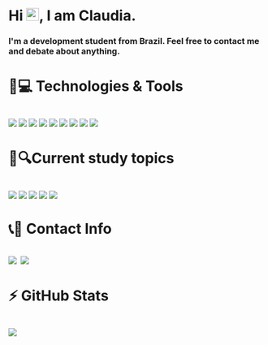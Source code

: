 
<h1 align = "justify"> 
  Hi <img src="https://media.giphy.com/media/hvRJCLFzcasrR4ia7z/giphy.gif" width="25px">, I am Claudia.
</h1>

<p align = "justify">
  <h3>I'm a development student from Brazil. Feel free to contact me and debate about anything.</h3>
</p>

<p align='justify'>
  <h1 align='justify'>🚀💻 Technologies & Tools</h1>
</p>
<div style='display: inline_block' align='justify'>
  <br>
  <img src="https://img.shields.io/badge/C%23-239120?style=for-the-badge&logo=c-sharp&logoColor=white">
  <img src="https://img.shields.io/badge/.NET-512BD4?style=for-the-badge&logo=dotnet&logoColor=white">
  <img src="https://img.shields.io/badge/Microsoft%20SQL%20Server-CC2927?style=for-the-badge&logo=microsoft%20sql%20server&logoColor=white">
  <img src="https://img.shields.io/badge/-HTML5-E34F26?style=for-the-badge&logo=html5&logoColor=white">
  <img src="https://img.shields.io/badge/-CSS3-1572B6?style=for-the-badge&logo=css3">
  <img src="https://img.shields.io/badge/Trello-0052CC?style=for-the-badge&logo=trello&logoColor=white">
  <img src="https://img.shields.io/badge/-Bootstrap-563D7C?style=for-the-badge&logo=bootstrap">
  <img src="https://img.shields.io/badge/-Git-black?style=for-the-badge&logo=git">
  <img src="https://img.shields.io/badge/-GitHub-181717?style=for-the-badge&logo=github">
  <br>
</div>

<p align='justify'>
  <h1 align='justify'>📡🔍Current study topics</h1>
</p>
<div style='display: inline_block' align='justify'>
  <br>
  <img src="https://img.shields.io/badge/edX-%2302262B.svg?style=for-the-badge&logo=edX&logoColor=white">
  <img src="https://img.shields.io/badge/c-%2300599C.svg?style=for-the-badge&logo=c&logoColor=white">
  <img src="https://img.shields.io/badge/javascript-%23323330.svg?style=for-the-badge&logo=javascript&logoColor=%23F7DF1E">
  <img src="https://img.shields.io/badge/flask-%23000.svg?style=for-the-badge&logo=flask&logoColor=white">
  <img src="https://img.shields.io/badge/python-3670A0?style=for-the-badge&logo=python&logoColor=ffdd54">
  <br>
</div>

<p align='justify'>
  <h1 align='justify'>📞📧 Contact Info</h1>
</p>
<div style='display: inline_block' align='justify'>
  <br>
  <img src="https://img.shields.io/badge/Linkedin-blue?style=for-the-badge&logo=Linkedin&logoColor=white&link=https://www.linkedin.com/in/itisclaudia/)(https://www.linkedin.com/in/itisclaudia/)">&nbsp;
  <img src="https://img.shields.io/badge/Gmail-c14438?style=for-the-badge&logo=Gmail&logoColor=white&link=mailto:itisclaudia1@gmail.com)](mailto:itisclaudia1@gmail.com)">
  <br>
</div>

<p align='justify'>
  <h1 align='justify'>⚡ GitHub Stats</h1>
</p>
<div style='display: inline_block' align='justify'>
  <br>
  <img src="https://github-readme-stats.vercel.app/api?username=itscloudia&count_private=true&show_icons=true&theme=merko&hide=stars&include_all_commits=true">
  <br>
</div>
